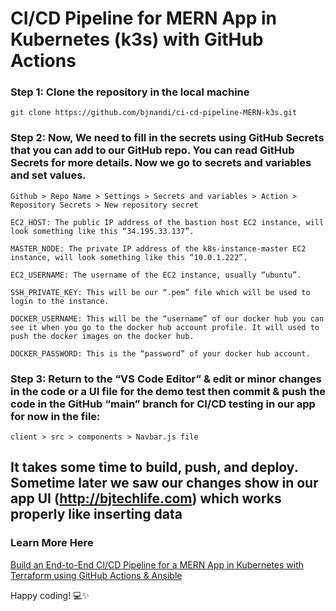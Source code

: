 # CI/CD Pipeline for MERN App in Kubernetes (k3s) with GitHub Actions
 
### Step 1: Clone the repository in the local machine
```
git clone https://github.com/bjnandi/ci-cd-pipeline-MERN-k3s.git
```

### Step 2: Now, We need to fill in the secrets using GitHub Secrets that you can add to our GitHub repo. You can read GitHub Secrets for more details. Now we go to secrets and variables and set values.
```
Github > Repo Name > Settings > Secrets and variables > Action > Repository Secrets > New repository secret
```
```
EC2_HOST: The public IP address of the bastion host EC2 instance, will look something like this “34.195.33.137”.
```
```
MASTER_NODE: The private IP address of the k8s-instance-master EC2 instance, will look something like this “10.0.1.222”.
```
```
EC2_USERNAME: The username of the EC2 instance, usually “ubuntu”.
```
```
SSH_PRIVATE_KEY: This will be our “.pem” file which will be used to login to the instance.
```
```
DOCKER_USERNAME: This will be the “username” of our docker hub you can see it when you go to the docker hub account profile. It will used to push the docker images on the docker hub.
```
```
DOCKER_PASSWORD: This is the “password” of your docker hub account.
```

### Step 3: Return to the “VS Code Editor” & edit or minor changes in the code or a UI file for the demo test then commit & push the code in the GitHub “main” branch for CI/CD testing in our app for now in the file:
```
client > src > components > Navbar.js file
```

## It takes some time to build, push, and deploy. Sometime later we saw our changes show in our app UI (http://bjtechlife.com) which works properly like inserting data

### Learn More Here
[Build an End-to-End CI/CD Pipeline for a MERN App in Kubernetes with Terraform using GitHub Actions & Ansible](https://medium.com/aws-in-plain-english/build-an-end-to-end-ci-cd-pipeline-for-mern-app-terraform-using-github-actions-with-ansible-d7686ccc8db1)

Happy coding! 💻✨
